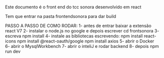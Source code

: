 Este documento é o front end do tcc sonora
desenvolvido em react

Tem que entrar na pasta frontendsonora para dar build

PASSO A PASSO DE COMO RODAR:
1- antes de entrar baixar a extensão react V7
2- instalar o node.js no google e depois escrever cd frontsonora
3- escreva npm install
4- instale as bibliotecas escrevendo:
npm install react-icons
npm install @react-oauth/google
npm install axios
5- abrir o Docker
6- abrir o MysqlWorkbench
7- abrir o inteliJ e rodar backend
8- depois npm run dev
